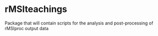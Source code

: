 # rMSIteachings
 Package that will contain scripts for the analysis and post-processing of rMSIproc output data
